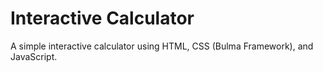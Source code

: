 # Interactive Calculator

A simple interactive calculator using HTML, CSS (Bulma Framework), and JavaScript.
